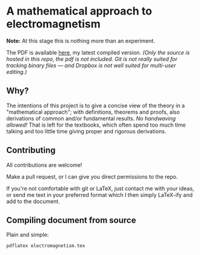 # A mathematical approach to electromagnetism

**Note:** At this stage this is nothing more than an experiment.

The PDF is available
[here](https://www.dropbox.com/s/m48ha31d68autfc/electromagnetism.pdf),
my latest compiled version. *(Only the source is hosted in this repo,
the pdf is not included. Git is not really suited for tracking binary
files — and Dropbox is not well suited for multi-user editing.)*

## Why?

The intentions of this project is to give a concise view of the theory
in a "mathematical approach"; with definitions, theorems and proofs,
also derivations of common and/or fundamental results. *No handwaving
allowed!* That is left for the textbooks, which often spend too much
time talking and too little time giving proper and rigorous derivations.

## Contributing

All contributions are welcome!

Make a pull request, or I can give you direct permissions to the repo.

If you're not comfortable with git or LaTeX, just contact me with your
ideas, or send me text in your preferred format which I then simply
LaTeX-ify and add to the document.

## Compiling document from source

Plain and simple:
```
pdflatex electromagnetism.tex
```

